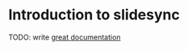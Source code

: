 # Introduction to slidesync

TODO: write [great documentation](http://jacobian.org/writing/what-to-write/)
